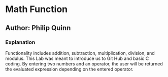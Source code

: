 # Math Function

## Author: Philip Quinn

### Explanation
Functionality includes addition, subtraction, multiplication, division, and modulus. This Lab was meant to introduce us to Git Hub and basic C coding. By entering two numbers and an operator, the user will be returned the evaluated expression depending on the entered operator.
